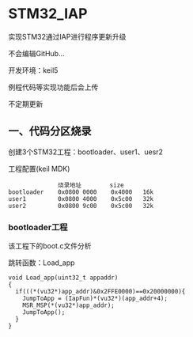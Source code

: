# STM32_IAP

实现STM32通过IAP进行程序更新升级

不会编辑GitHub...

开发环境：keil5

例程代码等实现功能后会上传

不定期更新

## 一、代码分区烧录

创建3个STM32工程：bootloader、user1、uesr2

工程配置(keil MDK)

                  烧录地址        size     
    bootloader    0x0800 0000    0x4000   16k
    user1         0x0800 4000    0x5c00   32k
    user2         0x0800 9c00    0x5c00   32k
    
### bootloader工程

该工程下的boot.c文件分析

跳转函数：Load_app

    void Load_app(uint32_t appaddr)
    {
      if(((*(vu32*)app_addr)&0x2FFE0000)==0x20000000){
        JumpToApp = (IapFun)*(vu32*)(app_addr+4);
        MSR_MSP(*(vu32*)app_addr);
        JumpToApp();
      }
    }


